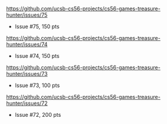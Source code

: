 https://github.com/ucsb-cs56-projects/cs56-games-treasure-hunter/issues/75
* Issue #75, 150 pts

https://github.com/ucsb-cs56-projects/cs56-games-treasure-hunter/issues/74
* Issue #74, 150 pts

https://github.com/ucsb-cs56-projects/cs56-games-treasure-hunter/issues/73
* Issue #73, 100 pts

https://github.com/ucsb-cs56-projects/cs56-games-treasure-hunter/issues/72
* Issue #72, 200 pts
